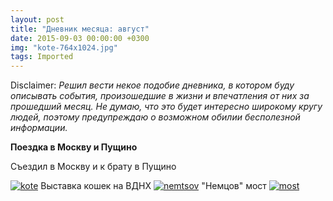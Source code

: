 ```yaml
---
layout: post
title: "Дневник месяца: август"
date: 2015-09-03 00:00:00 +0300
img: "kote-764x1024.jpg"
tags: Imported
---
```


Disclaimer:
_Решил вести некое подобие дневника, в котором буду описывать события, произошедшие в жизни и впечатления от них за прошедший месяц. Не думаю, что это будет интересно широкому кругу людей, поэтому предупреждаю о возможном обилии бесполезной информации._

**Поездка в Москву и Пущино**

Съездил в Москву и к брату в Пущино

[![kote](/blog/assets/img/kote-764x1024.jpg)](https://vlaim.s3.amazonaws.com/uploads/2015/09/kote.jpg) Выставка кошек на ВДНХ [![nemtsov](/blog/assets/img/nemtsov-1024x764.jpg)](https://vlaim.s3.amazonaws.com/uploads/2015/09/nemtsov.jpg) "Немцов" мост [![most](/blog/assets/img/most-1024x764.jpg)](https://vlaim.s3.amazonaws.com/uploads/2015/09/most.jpg)